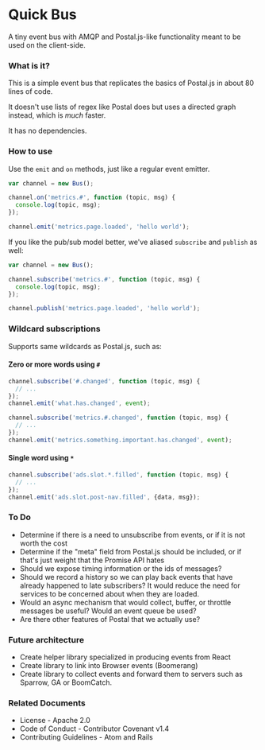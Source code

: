 # Quick Bus

A tiny event bus with AMQP and Postal.js-like functionality meant to be used on the client-side.

### What is it?

This is a simple event bus that replicates the basics of Postal.js in about 80 lines of code.

It doesn't use lists of regex like Postal does but uses a directed graph instead, which is _much_ faster.

It has no dependencies.

### How to use

Use the `emit` and `on` methods, just like a regular event emitter.

```js
var channel = new Bus();

channel.on('metrics.#', function (topic, msg) {
  console.log(topic, msg);
});

channel.emit('metrics.page.loaded', 'hello world');
```

If you like the pub/sub model better, we've aliased `subscribe` and `publish` as well:

```js
var channel = new Bus();

channel.subscribe('metrics.#', function (topic, msg) {
  console.log(topic, msg);
});

channel.publish('metrics.page.loaded', 'hello world');
```

### Wildcard subscriptions

Supports same wildcards as Postal.js, such as:

#### Zero or more words using `#`

```js
channel.subscribe('#.changed', function (topic, msg) {
  // ...
});
channel.emit('what.has.changed', event);
```

```js
channel.subscribe('metrics.#.changed', function (topic, msg) {
  // ...
});
channel.emit('metrics.something.important.has.changed', event);
```

#### Single word using `*`

```js
channel.subscribe('ads.slot.*.filled', function (topic, msg) {
  // ...
});
channel.emit('ads.slot.post-nav.filled', {data, msg});
```

### To Do

- Determine if there is a need to unsubscribe from events, or if it is not worth the cost
- Determine if the "meta" field from Postal.js should be included, or if that's just weight that the Promise API hates
- Should we expose timing information or the ids of messages?
- Should we record a history so we can play back events that have already happened to late subscribers?  It would reduce the need for services to be concerned about when they are loaded.
- Would an async mechanism that would collect, buffer, or throttle messages be useful?  Would an event queue be used?
- Are there other features of Postal that we actually use?

### Future architecture

- Create helper library specialized in producing events from React
- Create library to link into Browser events (Boomerang)
- Create library to collect events and forward them to servers such as Sparrow, GA or BoomCatch.

### Related Documents

- License - Apache 2.0
- Code of Conduct - Contributor Covenant v1.4
- Contributing Guidelines - Atom and Rails
